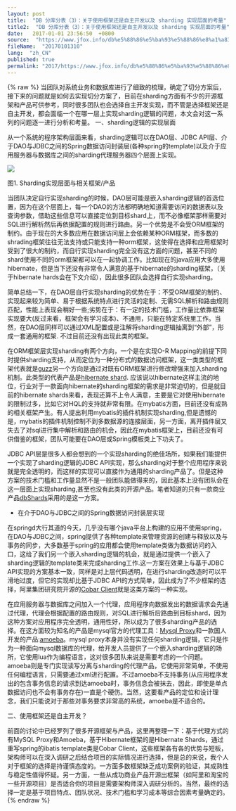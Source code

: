 ```yaml
---
layout: post
title:  "DB 分库分表（3）：关于使用框架还是自主开发以及 sharding 实现层面的考量"
title2:  "DB 分库分表（3）：关于使用框架还是自主开发以及 sharding 实现层面的考量"
date:   2017-01-01 23:56:50  +0800
source:  "https://www.jfox.info/db%e5%88%86%e5%ba%93%e5%88%86%e8%a1%a83%e5%85%b3%e4%ba%8e%e4%bd%bf%e7%94%a8%e6%a1%86%e6%9e%b6%e8%bf%98%e6%98%af%e8%87%aa%e4%b8%bb%e5%bc%80%e5%8f%91%e4%bb%a5%e5%8f%8asharding%e5%ae%9e%e7%8e%b0%e5%b1%82.html"
fileName:  "20170101310"
lang:  "zh_CN"
published: true
permalink: "2017/https://www.jfox.info/db%e5%88%86%e5%ba%93%e5%88%86%e8%a1%a83%e5%85%b3%e4%ba%8e%e4%bd%bf%e7%94%a8%e6%a1%86%e6%9e%b6%e8%bf%98%e6%98%af%e8%87%aa%e4%b8%bb%e5%bc%80%e5%8f%91%e4%bb%a5%e5%8f%8asharding%e5%ae%9e%e7%8e%b0%e5%b1%82.html"
---
```

{% raw %}
当团队对系统业务和数据库进行了细致的梳理，确定了切分方案后，接下来的问题就是如何去实现切分方案了，目前在sharding方面有不少的开源框架和产品可供参考，同时很多团队也会选择自主开发实现，而不管是选择框架还是自主开发，都会面临一个在哪一层上实现sharding逻辑的问题，本文会对这一系列的问题逐一进行分析和考量。
一、sharding逻辑的实现层面

从一个系统的程序架构层面来看，sharding逻辑可以在DAO层、JDBC API层、介于DAO与JDBC之间的Spring数据访问封装层(各种spring的template)以及介于应用服务器与数据库之间的sharding代理服务器四个层面上实现。

![](b75e6f4.jpg)

图1. Sharding实现层面与相关框架/产品

当团队决定自行实现sharding的时候，DAO层可能是嵌入sharding逻辑的首选位置，因为在这个层面上，每一个DAO的方法都明确地知道需要访问的数据表以及查询参数，借助这些信息可以直接定位到目标shard上，而不必像框架那样需要对SQL进行解析然后再依据配置的规则进行路由。另一个优势是不会受ORM框架的制约。由于现在的大多数应用在数据访问层上会依赖某种ORM框架，而多数的shrading框架往往无法支持或只能支持一种orm框架，这使得在选择和应用框架时受到了很大的制约，而自行实现sharding完全没有这方面的问题，甚至不同的shard使用不同的orm框架都可以在一起协调工作。比如现在的java应用大多使用hibernate，但是当下还没有非常令人满意的基于hibernate的sharding框架，（关于hibernate hards会在下文介绍），因此很多团队会选择自行实现sharding。

简单总结一下，在DAO层自行实现sharding的优势在于：不受ORM框架的制约、实现起来较为简单、易于根据系统特点进行灵活的定制、无需SQL解析和路由规则匹配，性能上表现会稍好一些;劣势在于：有一定的技术门槛，工作量比依靠框架实现要大(反过来看，框架会有学习成本)、不通用，只能在特定系统里工作。当然，在DAO层同样可以通过XML配置或是注解将sharding逻辑抽离到“外部”，形成一套通用的框架. 不过目前还没有出现此类的框架。

在ORM框架层实现sharding有两个方向，一个是在实现O-R Mapping的前提下同时提供sharding支持，从而定位为一种分布式的数据访问框架，这一类类型的框架代表就是[guzz](https://www.jfox.info/go.php?url=http://code.google.com/p/guzz/)另一个方向是通过对既有ORM框架进行修改增强来加入sharding机制。此类型的代表产品是[hibernate shard](https://www.jfox.info/go.php?url=http://www.hibernate.org/subprojects/shards.html). 应该说以hibernate这样主流的地位，行业对于一款面向hibernate的sharding框架的需求是非常迫切的，但是就目前的hibernate shards来看，表现还算不上令人满意，主要是它对使用hibernate的限制过多，比如它对HQL的支持就非常有限。在mybatis方面，目前还没有成熟的相关框架产生。有人提出利用mybatis的插件机制实现sharding,但是遗憾的是，mybatis的插件机制控制不到多数据源的连接层面，另一方面，离开插件层又失去了对sql进行集中解析和路由的机会，因此在mybatis框架上，目前还没有可供借鉴的框架，团队可能要在DAO层或Spring模板类上下功夫了。

JDBC API层是很多人都会想到的一个实现sharding的绝佳场所，如果我们能提供一个实现了sharding逻辑的JDBC API实现，那么sharding对于整个应用程序来说就是完全透明的，而这样的实现可以直接作为通用的sharding产品了。但是这种方案的技术门槛和工作量显然不是一般团队能做得来的，因此基本上没有团队会在这一层面上实现sharding,甚至也没有此类的开源产品。笔者知道的只有一款商业产品[dbShards](https://www.jfox.info/go.php?url=http://www.dbshards.com/)采用的是这一方案。

- 在介于DAO与JDBC之间的Spring数据访问封装层实现

在springd大行其道的今天，几乎没有哪个java平台上构建的应用不使用spring，在DAO与JDBC之间，spring提供了各种template来管理资源的创建与释放以及与事务的同步，大多数基于spring的应用都会使用template类做为数据访问的入口，这给了我们另一个嵌入sharding逻辑的机会，就是通过提供一个嵌入了sharding逻辑的template类来完成sharding工作.这一方案在效果上与基于JDBC API实现的方案基本一致，同样是对上层代码透明，在进行sharding改造时可以平滑地过度，但它的实现却比基于JDBC API的方式简单，因此成为了不少框架的选择，阿里集团研究院开源的[Cobar Client](https://www.jfox.info/go.php?url=http://write.blog.csdn.net/postedit/code.alibabatech.com/wiki/display/CobarClient/Home)就是这类方案的一种实现。

在应用服务器与数据库之间加入一个代理，应用程序向数据发出的数据请求会先通过代理，代理会根据配置的路由规则，对SQL进行解析后路由到目标shard，因为这种方案对应用程序完全透明，通用性好，所以成为了很多sharding产品的选择。在这方面较为知名的产品是mysql官方的代理工具：[Mysql Proxy](https://www.jfox.info/go.php?url=http://dev.mysql.com/doc/refman/5.6/en/mysql-proxy.html)和一款国人开发的产品:[amoeba](https://www.jfox.info/go.php?url=http://code.google.com/p/amoeba/)。mysql proxy本身并没有实现任何sharding逻辑，它只是作为一种面向mysql数据库的代理，给开发人员提供了一个嵌入sharding逻辑的场所，它使用lua作为编程语言，这对很多团队来说是需要考虑的一个问题。amoeba则是专门实现读写分离与sharding的代理产品，它使用非常简单，不使用任何编程语言，只需要通过xml进行配置。不过amoeba不支持事务(从应用程序发出的包含事务信息的请求到达amoeba时，事务信息会被抹去，因此，即使是单点数据访问也不会有事务存在)一直是个硬伤。当然，这要看产品的定位和设计理念，我们只能说对于那些对事务要求非常高的系统，amoeba是不适合的。

二、使用框架还是自主开发？

前面的讨论中已经罗列了很多开源框架与产品，这里再整理一下：基于代理方式的有MySQL Proxy和Amoeba，基于Hibernate框架的是Hibernate Shards，通过重写spring的ibatis template类是Cobar Client，这些框架各有各的优势与短板，架构师可以在深入调研之后结合项目的实际情况进行选择，但是总的来说，我个人对于框架的选择是持谨慎态度的。一方面多数框架缺乏成功案例的验证，其成熟性与稳定性值得怀疑。另一方面，一些从成功商业产品开源出框架（如阿里和淘宝的一些开源项目）是否适合你的项目是需要架构师深入调研分析的。当然，最终的选择一定是基于项目特点、团队状况、技术门槛和学习成本等综合因素考量确定的。
{% endraw %}